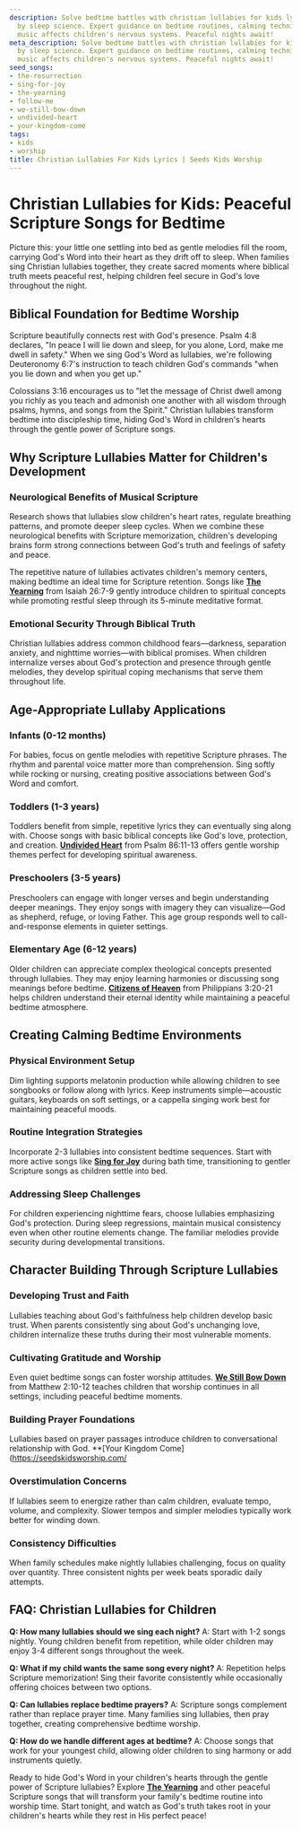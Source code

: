 ```yaml
---
description: Solve bedtime battles with christian lullabies for kids lyrics backed
  by sleep science. Expert guidance on bedtime routines, calming techniques, and how
  music affects children's nervous systems. Peaceful nights await!
meta_description: Solve bedtime battles with christian lullabies for kids lyrics backed
  by sleep science. Expert guidance on bedtime routines, calming techniques, and how
  music affects children's nervous systems. Peaceful nights await!
seed_songs:
- the-resurrection
- sing-for-joy
- the-yearning
- follow-me
- we-still-bow-down
- undivided-heart
- your-kingdom-come
tags:
- kids
- worship
title: Christian Lullabies For Kids Lyrics | Seeds Kids Worship
---
```

# Christian Lullabies for Kids: Peaceful Scripture Songs for Bedtime

Picture this: your little one settling into bed as gentle melodies fill the room, carrying God's Word into their heart as they drift off to sleep. When families sing Christian lullabies together, they create sacred moments where biblical truth meets peaceful rest, helping children feel secure in God's love throughout the night.

## Biblical Foundation for Bedtime Worship

Scripture beautifully connects rest with God's presence. Psalm 4:8 declares, "In peace I will lie down and sleep, for you alone, Lord, make me dwell in safety." When we sing God's Word as lullabies, we're following Deuteronomy 6:7's instruction to teach children God's commands "when you lie down and when you get up."

Colossians 3:16 encourages us to "let the message of Christ dwell among you richly as you teach and admonish one another with all wisdom through psalms, hymns, and songs from the Spirit." Christian lullabies transform bedtime into discipleship time, hiding God's Word in children's hearts through the gentle power of Scripture songs.

## Why Scripture Lullabies Matter for Children's Development

### Neurological Benefits of Musical Scripture
Research shows that lullabies slow children's heart rates, regulate breathing patterns, and promote deeper sleep cycles. When we combine these neurological benefits with Scripture memorization, children's developing brains form strong connections between God's truth and feelings of safety and peace.

The repetitive nature of lullabies activates children's memory centers, making bedtime an ideal time for Scripture retention. Songs like **[The Yearning](https://seedskidsworship.com/product/the-yearning-isaiah-267-9/)** from Isaiah 26:7-9 gently introduce children to spiritual concepts while promoting restful sleep through its 5-minute meditative format.

### Emotional Security Through Biblical Truth
Christian lullabies address common childhood fears—darkness, separation anxiety, and nighttime worries—with biblical promises. When children internalize verses about God's protection and presence through gentle melodies, they develop spiritual coping mechanisms that serve them throughout life.

## Age-Appropriate Lullaby Applications

### Infants (0-12 months)
For babies, focus on gentle melodies with repetitive Scripture phrases. The rhythm and parental voice matter more than comprehension. Sing softly while rocking or nursing, creating positive associations between God's Word and comfort.

### Toddlers (1-3 years)
Toddlers benefit from simple, repetitive lyrics they can eventually sing along with. Choose songs with basic biblical concepts like God's love, protection, and creation. **[Undivided Heart](https://seedskidsworship.com/product/undivided-heart-psalm-8611-13-2/)** from Psalm 86:11-13 offers gentle worship themes perfect for developing spiritual awareness.

### Preschoolers (3-5 years)
Preschoolers can engage with longer verses and begin understanding deeper meanings. They enjoy songs with imagery they can visualize—God as shepherd, refuge, or loving Father. This age group responds well to call-and-response elements in quieter settings.

### Elementary Age (6-12 years)
Older children can appreciate complex theological concepts presented through lullabies. They may enjoy learning harmonies or discussing song meanings before bedtime. **[Citizens of Heaven](https://seedskidsworship.com/product/power/)** from Philippians 3:20-21 helps children understand their eternal identity while maintaining a peaceful bedtime atmosphere.

## Creating Calming Bedtime Environments

### Physical Environment Setup
Dim lighting supports melatonin production while allowing children to see songbooks or follow along with lyrics. Keep instruments simple—acoustic guitars, keyboards on soft settings, or a cappella singing work best for maintaining peaceful moods.

### Routine Integration Strategies
Incorporate 2-3 lullabies into consistent bedtime sequences. Start with more active songs like **[Sing for Joy](https://seedskidsworship.com/product/sing-for-joy-psalm-951-4-3/)** during bath time, transitioning to gentler Scripture songs as children settle into bed.

### Addressing Sleep Challenges
For children experiencing nighttime fears, choose lullabies emphasizing God's protection. During sleep regressions, maintain musical consistency even when other routine elements change. The familiar melodies provide security during developmental transitions.

## Character Building Through Scripture Lullabies

### Developing Trust and Faith
Lullabies teaching about God's faithfulness help children develop basic trust. When parents consistently sing about God's unchanging love, children internalize these truths during their most vulnerable moments.

### Cultivating Gratitude and Worship
Even quiet bedtime songs can foster worship attitudes. **[We Still Bow Down](https://seedskidsworship.com/product/we-still-bow-down-matthew-210-12/)** from Matthew 2:10-12 teaches children that worship continues in all settings, including peaceful bedtime moments.

### Building Prayer Foundations
Lullabies based on prayer passages introduce children to conversational relationship with God. **[Your Kingdom Come](https://seedskidsworship.com/

### Overstimulation Concerns
If lullabies seem to energize rather than calm children, evaluate tempo, volume, and complexity. Slower tempos and simpler melodies typically work better for winding down.

### Consistency Difficulties
When family schedules make nightly lullabies challenging, focus on quality over quantity. Three consistent nights per week beats sporadic daily attempts.

## FAQ: Christian Lullabies for Children

**Q: How many lullabies should we sing each night?**
A: Start with 1-2 songs nightly. Young children benefit from repetition, while older children may enjoy 3-4 different songs throughout the week.

**Q: What if my child wants the same song every night?**
A: Repetition helps Scripture memorization! Sing their favorite consistently while occasionally offering choices between two options.

**Q: Can lullabies replace bedtime prayers?**
A: Scripture songs complement rather than replace prayer time. Many families sing lullabies, then pray together, creating comprehensive bedtime worship.

**Q: How do we handle different ages at bedtime?**
A: Choose songs that work for your youngest child, allowing older children to sing harmony or add instruments quietly.

Ready to hide God's Word in your children's hearts through the gentle power of Scripture lullabies? Explore **[The Yearning](https://seedskidsworship.com/product/the-yearning-isaiah-267-9/)** and other peaceful Scripture songs that will transform your family's bedtime routine into worship time. Start tonight, and watch as God's truth takes root in your children's hearts while they rest in His perfect peace!

<script type="application/ld+json">
{
  "@context": "https://schema.org",
  "@type": "Article",
  "headline": "Christian Lullabies For Kids Lyrics",
  "author": {
    "@type": "Organization",
    "name": "Seeds Kids Worship"
  },
  "publisher": {
    "@type": "Organization",
    "name": "Seeds Kids Worship",
    "logo": {
      "@type": "ImageObject",
      "url": "https://seedskidsworship.com/logo.png"
    }
  },
  "datePublished": "2025-09-04T10:11:49.454948",
  "dateModified": "2025-09-04T10:11:49.454964",
  "description": "Solve bedtime battles with Christian lullabies for kids lyrics backed by sleep science. Expert guidance on bedtime routines, calming techniques, and how music a",
  "mainEntityOfPage": {
    "@type": "WebPage",
    "@id": "https://seedskidsworship.com/activities/christian-lullabies-for-kids-lyrics/"
  }
}
</script>

<script type="application/ld+json">
{
  "@context": "https://schema.org",
  "@type": "Product",
  "name": "The Resurrection",
  "description": "Easter song celebrating Jesus as the resurrection and the life from John 11:25-27",
  "url": "https://seedskidsworship.com/product/the-resurrection-john-1125-27/",
  "brand": {
    "@type": "Brand",
    "name": "Seeds Kids Worship"
  },
  "category": "Children's Christian Music",
  "album": "The Resurrection (Easter Collection)"
}
</script>

<script type="application/ld+json">
{
  "@context": "https://schema.org",
  "@type": "Product",
  "name": "Sing For Joy",
  "description": "Joyful worship song encouraging children to sing for joy to the Rock of salvation from Psalm 95:1-4",
  "url": "https://seedskidsworship.com/product/sing-for-joy-psalm-951-4-3/",
  "brand": {
    "@type": "Brand",
    "name": "Seeds Kids Worship"
  },
  "category": "Children's Christian Music",
  "album": "Seeds of Praise"
}
</script>

<script type="application/ld+json">
{
  "@context": "https://schema.org",
  "@type": "Product",
  "name": "The Yearning",
  "description": "A worship song about spiritual longing and yearning for God",
  "url": "https://seedskidsworship.com/product/the-yearning-isaiah-267-9/",
  "brand": {
    "@type": "Brand",
    "name": "Seeds Kids Worship"
  },
  "category": "Children's Christian Music",
  "album": "When You Lie Down: Lullabies & Scripture Songs"
}
</script>

<script type="application/ld+json">
{
  "@context": "https://schema.org",
  "@type": "Product",
  "name": "Follow Me",
  "description": "
